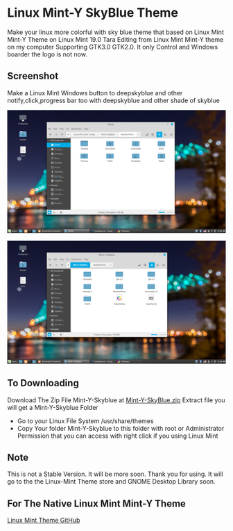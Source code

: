 # Linux Mint-Y SkyBlue Theme
Make your linux more colorful with sky blue theme that based on Linux Mint Mint-Y Theme on Linux Mint 19.0 Tara
Editing from Linux Mint Mint-Y theme on my computer Supporting GTK3.0 GTK2.0. It only Control and Windows boarder the logo is not now.

## Screenshot
Make a Linux Mint Windows button to deepskyblue and other notify,click,progress bar too
with deepskyblue and other shade of skyblue


![Screenshot1](ReadmePhoto/Wallpaper.png)

![Screenshot2](ReadmePhoto/Screenshot2.png)

## To Downloading
Download The Zip File Mint-Y-Skyblue at [Mint-Y-SkyBlue.zip](Mint-Y-SkyBlue.zip)
Extract file you will get a Mint-Y-Skyblue Folder 

* Go to your Linux File System /usr/share/themes
* Copy Your folder Mint-Y-Skyblue to this folder with root or Administrator Permission that you can access with right click if you using Linux Mint

## Note
This is not a Stable Version. It will be more soon. Thank you for using. It will go to the the Linux-Mint Theme store and GNOME Desktop Library soon.

## For The Native Linux Mint Mint-Y Theme
[Linux Mint Theme GitHub](https://github.com/linuxmint/mint-themes)
